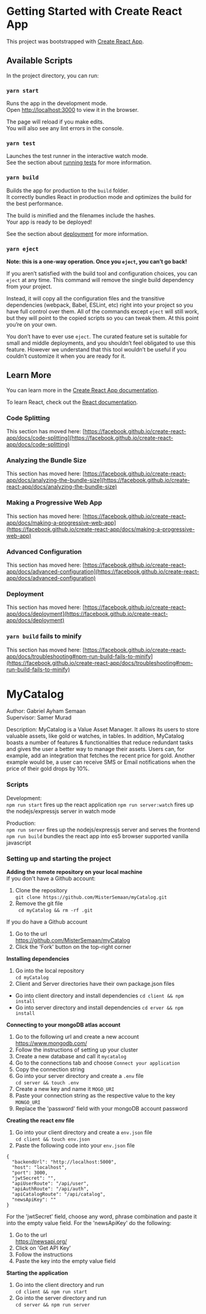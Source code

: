 # Getting Started with Create React App

This project was bootstrapped with [Create React App](https://github.com/facebook/create-react-app).

## Available Scripts

In the project directory, you can run:

### `yarn start`

Runs the app in the development mode.\
Open [http://localhost:3000](http://localhost:3000) to view it in the browser.

The page will reload if you make edits.\
You will also see any lint errors in the console.

### `yarn test`

Launches the test runner in the interactive watch mode.\
See the section about [running tests](https://facebook.github.io/create-react-app/docs/running-tests) for more information.

### `yarn build`

Builds the app for production to the `build` folder.\
It correctly bundles React in production mode and optimizes the build for the best performance.

The build is minified and the filenames include the hashes.\
Your app is ready to be deployed!

See the section about [deployment](https://facebook.github.io/create-react-app/docs/deployment) for more information.

### `yarn eject`

**Note: this is a one-way operation. Once you `eject`, you can’t go back!**

If you aren’t satisfied with the build tool and configuration choices, you can `eject` at any time. This command will remove the single build dependency from your project.

Instead, it will copy all the configuration files and the transitive dependencies (webpack, Babel, ESLint, etc) right into your project so you have full control over them. All of the commands except `eject` will still work, but they will point to the copied scripts so you can tweak them. At this point you’re on your own.

You don’t have to ever use `eject`. The curated feature set is suitable for small and middle deployments, and you shouldn’t feel obligated to use this feature. However we understand that this tool wouldn’t be useful if you couldn’t customize it when you are ready for it.

## Learn More

You can learn more in the [Create React App documentation](https://facebook.github.io/create-react-app/docs/getting-started).

To learn React, check out the [React documentation](https://reactjs.org/).

### Code Splitting

This section has moved here: [https://facebook.github.io/create-react-app/docs/code-splitting](https://facebook.github.io/create-react-app/docs/code-splitting)

### Analyzing the Bundle Size

This section has moved here: [https://facebook.github.io/create-react-app/docs/analyzing-the-bundle-size](https://facebook.github.io/create-react-app/docs/analyzing-the-bundle-size)

### Making a Progressive Web App

This section has moved here: [https://facebook.github.io/create-react-app/docs/making-a-progressive-web-app](https://facebook.github.io/create-react-app/docs/making-a-progressive-web-app)

### Advanced Configuration

This section has moved here: [https://facebook.github.io/create-react-app/docs/advanced-configuration](https://facebook.github.io/create-react-app/docs/advanced-configuration)

### Deployment

This section has moved here: [https://facebook.github.io/create-react-app/docs/deployment](https://facebook.github.io/create-react-app/docs/deployment)

### `yarn build` fails to minify

This section has moved here: [https://facebook.github.io/create-react-app/docs/troubleshooting#npm-run-build-fails-to-minify](https://facebook.github.io/create-react-app/docs/troubleshooting#npm-run-build-fails-to-minify)


# MyCatalog
Author: Gabriel Ayham Semaan 
<br />
Supervisor: Samer Murad

Description: MyCatalog is a Value Asset Manager. It allows its users to
store valuable assets, like gold or watches, in tables. In addition, MyCatalog
boasts a number of features & functionalities that reduce redundant tasks and
gives the user a better way to manage their assets.
Users can, for example, add an integration that fetches the recent price for
gold. Another example would be, a user can receive SMS or Email notifications 
when the price of their gold drops by 10%.

### Scripts

Development: <br />
``npm run start`` fires up the react application
``npm run server:watch`` fires up the nodejs/expressjs server in watch mode

Production: <br />
``npm run server`` fires up the nodejs/expressjs server and serves the frontend 
``npm run build`` bundles the react app into es5 browser supported vanilla javascript




### Setting up and starting the project

<strong>Adding the remote repository on your local machine</strong> <br />
If you don't have a Github account:
1. Clone the repository <br />
``git clone https://github.com/MisterSemaan/myCatalog.git``
2. Remove the git file <br />
`` cd myCatalog && rm -rf .git``

If you do have a Github account
1. Go to the url <br />
https://github.com/MisterSemaan/myCatalog
2. Click the 'Fork' button on the top-right corner

<strong>Installing dependencies</strong> <br />
1. Go into the local repository <br />
``cd myCatalog``
2. Client and Server directories have their own package.json files
- Go into client directory and install dependencies
``cd client && npm install``
- Go into server directory and install dependencies
``cd erver && npm install``

<strong>Connecting to your mongoDB atlas account</strong> <br />
1. Go to the following url and create a new account<br />
https://www.mongodb.com/
2. Follow the instructions of setting up your cluster
3. Create a new database and call it ``mycatalog``
4. Go to the connections tab and choose ``Connect your application``
5. Copy the connection string
6. Go into your server directory and create a ``.env`` file <br />
``cd server && touch .env``
7. Create a new key and name it ``MOGO_URI``
8. Paste your connection string as the respective value to the key ``MONGO_URI``
9. Replace the 'password' field with your mongoDB account password

<strong>Creating the react env file</strong> <br />
1. Go into your client directory and create a ``env.json`` file <br />
``cd client && touch env.json``
2. Paste the following code into your ``env.json`` file
```
{
  "backendUrl": "http://localhost:5000",
  "host": "localhost",
  "port": 3000,
  "jwtSecret": "",
  "apiUserRoute": "/api/user",
  "apiAuthRoute": "/api/auth",
  "apiCatalogRoute": "/api/catalog",
  "newsApiKey": ""
}
```
For the 'jwtSecret' field, choose any word, phrase combination and paste it into the empty value field.
For the 'newsApiKey' do the following:
1. Go to the url <br />
https://newsapi.org/
2. Click on 'Get API Key'
3. Follow the instructions 
4. Paste the key into the empty value field 

<strong>Starting the application</strong> <br />
1. Go into the client directory and run <br />
``cd client && npm run start``
2. Go into the server directory and run <br />
``cd server && npm run server``
